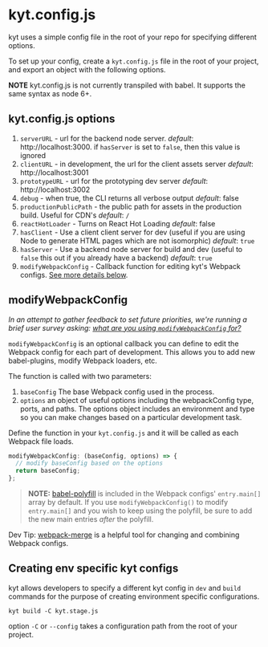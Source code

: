 # kyt.config.js

kyt uses a simple config file in the root of your repo for specifying different options.

To set up your config, create a `kyt.config.js` file in the root of your project,
and export an object with the following options.

**NOTE** kyt.config.js is not currently transpiled with babel. It supports the same syntax as node 6+.

## kyt.config.js options

1.  `serverURL` - url for the backend node server. _default_: http://localhost:3000. if `hasServer` is set to `false`, then this value is ignored
2.  `clientURL` - in development, the url for the client assets server _default_: http://localhost:3001
3.  `prototypeURL` - url for the prototyping dev server _default_: http://localhost:3002
4.  `debug` - when true, the CLI returns all verbose output _default_: false
5.  `productionPublicPath` - the public path for assets in the production build. Useful for CDN's _default_: `/`
6.  `reactHotLoader` - Turns on React Hot Loading _default_: false
7.  `hasClient` - Use a client client server for dev (useful if you are using Node to generate HTML pages which are not isomorphic) _default_: `true`
8.  `hasServer` - Use a backend node server for build and dev (useful to `false` this out if you already have a backend) _default_: `true`
9.  `modifyWebpackConfig` - Callback function for editing kyt's Webpack configs. [See more details below](#modifyWebpackConfig).

## modifyWebpackConfig

_In an attempt to gather feedback to set future priorities, we're running a brief user survey asking: [what are you using `modifyWebpackConfig` for?](https://github.com/NYTimes/kyt/issues/432)_

`modifyWebpackConfig` is an optional callback you can define to edit the Webpack config for each part of development.
This allows you to add new babel-plugins, modify Webpack loaders, etc.

The function is called with two parameters:

1. `baseConfig` The base Webpack config used in the process.
2. `options` an object of useful options including the webpackConfig type, ports, and paths. The options object includes an environment and type so you can make changes based on a particular development task.

Define the function in your `kyt.config.js` and it will be called as each Webpack file loads.

```javascript
modifyWebpackConfig: (baseConfig, options) => {
  // modify baseConfig based on the options
  return baseConfig;
};
```

> **NOTE:** [babel-polyfill](https://babeljs.io/docs/usage/polyfill/) is included in the Webpack configs' `entry.main[]` array by default. If you use `modifyWebpackConfig()` to modify `entry.main[]` and you wish to keep using the polyfill, be sure to add the new main entries _after_ the polyfill.

Dev Tip:
[webpack-merge](https://github.com/survivejs/webpack-merge) is a helpful tool for changing and combining Webpack configs.

## Creating env specific kyt configs

kyt allows developers to specify a different kyt config in `dev` and `build` commands for the purpose of creating environment specific configurations.

```
kyt build -C kyt.stage.js
```

option `-C` or `--config` takes a configuration path from the root of your project.
